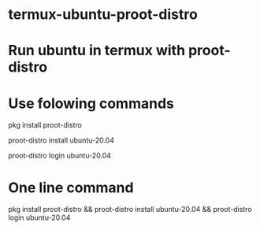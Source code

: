 # termux-ubuntu-proot-distro
# Run ubuntu in termux with proot-distro
# Use folowing commands


pkg install proot-distro

proot-distro install ubuntu-20.04

proot-distro login ubuntu-20.04

# One line command

pkg install proot-distro && proot-distro install ubuntu-20.04 && proot-distro login ubuntu-20.04
